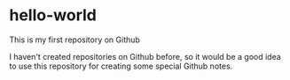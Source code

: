 # hello-world
This is my first repository on Github

I haven't created repositories on Github before, so it would be a good idea to use this repository for creating some special Github notes.
